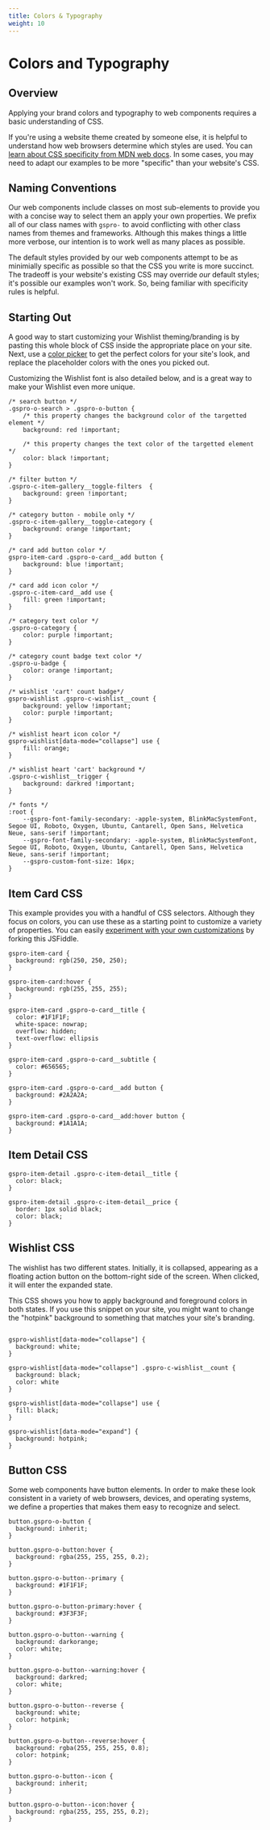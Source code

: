 ```yaml
---
title: Colors & Typography
weight: 10
---
```


# Colors and Typography

## Overview

Applying your brand colors and typography to web components requires a basic understanding of CSS.

If you're using a website theme created by someone else, it is helpful to understand how web browsers determine which styles are used. You can [learn about CSS specificity from MDN web docs](https://developer.mozilla.org/en-US/docs/Web/CSS/Specificity). In some cases, you may need to adapt our examples to be more "specific" than your website's CSS.

## Naming Conventions

Our web components include classes on most sub-elements to provide you with a concise way to select them an apply your own properties. We prefix all of our class names with `gspro-` to avoid conflicting with other class names from themes and frameworks. Although this makes things a little more verbose, our intention is to work well as many places as possible.

The default styles provided by our web components attempt to be as minimially specific as possible so that the CSS you write is more succinct. The tradeoff is your website's existing CSS may override _our_ default styles; it's possible our examples won't work. So, being familiar with specificity rules is helpful.

## Starting Out

A good way to start customizing your Wishlist theming/branding is by pasting this whole block of CSS inside the appropriate place on your site. Next, use a [color picker](https://www.w3schools.com/colors/colors_picker.asp) to get the perfect colors for your site's look, and replace the placeholder colors with the ones you picked out.

Customizing the Wishlist font is also detailed below, and is a great way to make your Wishlist even more unique.

```
/* search button */
.gspro-o-search > .gspro-o-button {
    /* this property changes the background color of the targetted element */
    background: red !important;
    
    /* this property changes the text color of the targetted element */
    color: black !important; 
}

/* filter button */
.gspro-c-item-gallery__toggle-filters  {
    background: green !important;
}

/* category button - mobile only */
.gspro-c-item-gallery__toggle-category {
    background: orange !important;
}

/* card add button color */
gspro-item-card .gspro-o-card__add button {
    background: blue !important;
}

/* card add icon color */
.gspro-c-item-card__add use {
    fill: green !important;
}

/* category text color */
.gspro-o-category {
    color: purple !important; 
}

/* category count badge text color */
.gspro-u-badge {
    color: orange !important;
}

/* wishlist 'cart' count badge*/
gspro-wishlist .gspro-c-wishlist__count {
    background: yellow !important;
    color: purple !important;
}

/* wishlist heart icon color */
gspro-wishlist[data-mode="collapse"] use {
    fill: orange;
}

/* wishlist heart 'cart' background */
.gspro-c-wishlist__trigger {
    background: darkred !important;
}

/* fonts */
:root {
    --gspro-font-family-secondary: -apple-system, BlinkMacSystemFont, Segoe UI, Roboto, Oxygen, Ubuntu, Cantarell, Open Sans, Helvetica Neue, sans-serif !important;
    --gspro-font-family-secondary: -apple-system, BlinkMacSystemFont, Segoe UI, Roboto, Oxygen, Ubuntu, Cantarell, Open Sans, Helvetica Neue, sans-serif !important;
    --gspro-custom-font-size: 16px;
}
```


## Item Card CSS

This example provides you with a handful of CSS selectors. Although they focus on colors, you can use these as a starting point to customize a variety of properties. You can easily [experiment with your own customizations](https://jsfiddle.net/goshujomo/j1xd8uos/) by forking this JSFiddle.

```
gspro-item-card {
  background: rgb(250, 250, 250);
}

gspro-item-card:hover {
  background: rgb(255, 255, 255);
}

gspro-item-card .gspro-o-card__title {
  color: #1F1F1F;
  white-space: nowrap;
  overflow: hidden;
  text-overflow: ellipsis
}

gspro-item-card .gspro-o-card__subtitle {
  color: #656565;
}

gspro-item-card .gspro-o-card__add button {
  background: #2A2A2A;
}

gspro-item-card .gspro-o-card__add:hover button {
  background: #1A1A1A;
}
```

## Item Detail CSS

```
gspro-item-detail .gspro-c-item-detail__title {
  color: black;
}

gspro-item-detail .gspro-c-item-detail__price {
  border: 1px solid black;
  color: black;
}
```

## Wishlist CSS

The wishlist has two different states. Initially, it is collapsed, appearing as a floating action button on the bottom-right side of the screen. When clicked, it will enter the expanded state.

This CSS shows you how to apply background and foreground colors in both states. If you use this snippet on your site, you might want to change the "hotpink" background to something that matches your site's branding.

```

gspro-wishlist[data-mode="collapse"] {
  background: white;
}

gspro-wishlist[data-mode="collapse"] .gspro-c-wishlist__count {
  background: black;
  color: white
}

gspro-wishlist[data-mode="collapse"] use {
  fill: black;
}

gspro-wishlist[data-mode="expand"] {
  background: hotpink;
}
```

## Button CSS

Some web components have button elements. In order to make these look consistent in a variety of web browsers, devices, and operating systems, we define a properties that makes them easy to recognize and select.

```
button.gspro-o-button {
  background: inherit;
}

button.gspro-o-button:hover {
  background: rgba(255, 255, 255, 0.2);
}

button.gspro-o-button--primary {
  background: #1F1F1F;
}

button.gspro-o-button-primary:hover {
  background: #3F3F3F;
}

button.gspro-o-button--warning {
  background: darkorange;
  color: white;
}

button.gspro-o-button--warning:hover {
  background: darkred;
  color: white;
}

button.gspro-o-button--reverse {
  background: white;
  color: hotpink;
}

button.gspro-o-button--reverse:hover {
  background: rgba(255, 255, 255, 0.8);
  color: hotpink;
}

button.gspro-o-button--icon {
  background: inherit;
}

button.gspro-o-button--icon:hover {
  background: rgba(255, 255, 255, 0.2);
}

```
